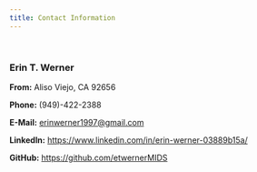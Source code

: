 ```yaml
---
title: Contact Information
---
```


<br />

### Erin T. Werner <br />

**From:** Aliso Viejo, CA 92656

**Phone:** (949)-422-2388

**E-Mail:** erinwerner1997@gmail.com

**LinkedIn:** https://www.linkedin.com/in/erin-werner-03889b15a/

**GitHub:** https://github.com/etwernerMIDS


